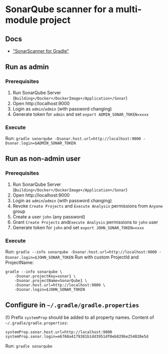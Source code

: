 # SonarQube scanner for a multi-module project

## Docs
- ["SonarScanner for Gradle"](https://docs.sonarqube.org/latest/analysis/scan/sonarscanner-for-gradle/)

## Run as admin
### Prerequisites
1. Run SonarQube Server (`Building+/Docker+/DockerImage+/Application+/Sonar`)
1. Open http://localhost:9000
1. Login as `admin`/`admin` (with password changing)
3. Generate token for `admin` and set `export ADMIN_SONAR_TOKEN=xxxx`

### Execute
Run: `gradle sonarqube -Dsonar.host.url=http://localhost:9000 -Dsonar.login=$ADMIN_SONAR_TOKEN`

## Run as non-admin user
### Prerequisites
1. Run SonarQube Server (`Building+/Docker+/DockerImage+/Application+/Sonar`)
1. Open http://localhost:9000
1. Login as `admin`/`admin` (with password changing)
1. Revoke `Create Projects` and `Execute Analysis` permissions from `Anyone` group
1. Create a user `john` (any password)
1. Grant `Create Projects` and`Execute Analysis` permissions to `john` user
1. Generate token for `john` and set `export JOHN_SONAR_TOKEN=xxxx`

### Execute
Run: `gradle --info sonarqube -Dsonar.host.url=http://localhost:9000 -Dsonar.login=$JOHN_SONAR_TOKEN`
Run with custom ProjectId and ProjectName:
```
gradle --info sonarqube \
    -Dsonar.projectKey=sonar1 \
    -Dsonar.projectName=SonarQube1 \
    -Dsonar.host.url=http://localhost:9000 \
    -Dsonar.login=$JOHN_SONAR_TOKEN
```

## Configure in `~/.gradle/gradle.properties`
(!) Prefix `systemProp` should be added to all property names.
Content of `~/.gradle/gradle.properties`:
```
systemProp.sonar.host.url=http://localhost:9000
systemProp.sonar.login=e6760a4179381b1dd3951df0eb829be254020e5d
```
Run: `gradle sonarqube`